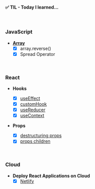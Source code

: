 #### ✅ TIL - Today I learned...

<br/>

### JavaScript

- **[Array](https://github.com/victorwvieira/today-i-learned/tree/feature/javascript/javascript)**
  - [x] array.reverse()
  - [x] Spread Operator

<br/>

### React

- **Hooks**

  - [x] [useEffect](https://github.com/victorwvieira/til/tree/feature/react/react/hook-use-effect)
  - [x] [customHook](https://github.com/victorwvieira/today-i-learned/tree/feature/react/react/hook-custom)
  - [x] [useReducer](https://github.com/victorwvieira/today-i-learned/tree/feature/react/react/hook-use-reducer)
  - [x] [useContext](https://github.com/victorwvieira/today-i-learned/tree/feature/react/react/hook-use-context)

- **Props**
  - [x] [destructuring props](https://github.com/victorwvieira/today-i-learned/tree/feature/react/react/props)
  - [x] [props children](https://github.com/victorwvieira/today-i-learned/tree/feature/react/react/props-children)

<br/>

### Cloud

- **Deploy React Applications on Cloud**
  - [x] [Netlify](https://www.netlify.com/)
